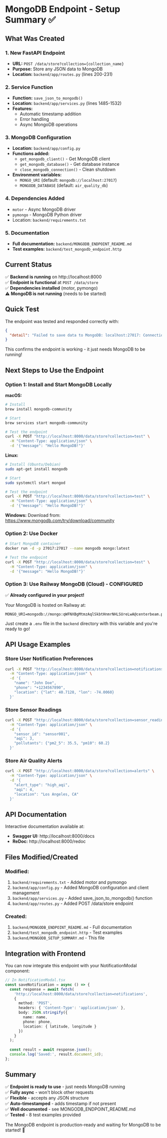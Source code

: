# MongoDB Endpoint - Setup Summary ✅

## What Was Created

### 1. **New FastAPI Endpoint** 
   - **URL:** `POST /data/store?collection={collection_name}`
   - **Purpose:** Store any JSON data to MongoDB
   - **Location:** `backend/app/routes.py` (lines 200-231)

### 2. **Service Function**
   - **Function:** `save_json_to_mongodb()`
   - **Location:** `backend/app/services.py` (lines 1485-1532)
   - **Features:**
     - Automatic timestamp addition
     - Error handling
     - Async MongoDB operations

### 3. **MongoDB Configuration**
   - **Location:** `backend/app/config.py`
   - **Functions added:**
     - `get_mongodb_client()` - Get MongoDB client
     - `get_mongodb_database()` - Get database instance
     - `close_mongodb_connection()` - Clean shutdown
   - **Environment variables:**
     - `MONGO_URI` (default: `mongodb://localhost:27017`)
     - `MONGODB_DATABASE` (default: `air_quality_db`)

### 4. **Dependencies Added**
   - `motor` - Async MongoDB driver
   - `pymongo` - MongoDB Python driver
   - Location: `backend/requirements.txt`

### 5. **Documentation**
   - **Full documentation:** `backend/MONGODB_ENDPOINT_README.md`
   - **Test examples:** `backend/test_mongodb_endpoint.http`

## Current Status

✅ **Backend is running** on http://localhost:8000  
✅ **Endpoint is functional** at `POST /data/store`  
✅ **Dependencies installed** (motor, pymongo)  
⚠️  **MongoDB is not running** (needs to be started)

## Quick Test

The endpoint was tested and responded correctly with:
```json
{
  "detail": "Failed to save data to MongoDB: localhost:27017: Connection refused..."
}
```

This confirms the endpoint is working - it just needs MongoDB to be running!

## Next Steps to Use the Endpoint

### Option 1: Install and Start MongoDB Locally

**macOS:**
```bash
# Install
brew install mongodb-community

# Start
brew services start mongodb-community

# Test the endpoint
curl -X POST "http://localhost:8000/data/store?collection=test" \
  -H "Content-Type: application/json" \
  -d '{"message": "Hello MongoDB!"}'
```

**Linux:**
```bash
# Install (Ubuntu/Debian)
sudo apt-get install mongodb

# Start
sudo systemctl start mongod

# Test the endpoint
curl -X POST "http://localhost:8000/data/store?collection=test" \
  -H "Content-Type: application/json" \
  -d '{"message": "Hello MongoDB!"}'
```

**Windows:**
Download from: https://www.mongodb.com/try/download/community

### Option 2: Use Docker

```bash
# Start MongoDB container
docker run -d -p 27017:27017 --name mongodb mongo:latest

# Test the endpoint
curl -X POST "http://localhost:8000/data/store?collection=test" \
  -H "Content-Type: application/json" \
  -d '{"message": "Hello MongoDB!"}'
```

### Option 3: Use Railway MongoDB (Cloud) - **CONFIGURED**

✅ **Already configured in your project!**

Your MongoDB is hosted on Railway at:
```env
MONGO_URI=mongodb://mongo:qWFNXBgMtmzAqlSkbtHnmrNHLSUreLwA@centerbeam.proxy.rlwy.net:45179
```

Just create a `.env` file in the `backend` directory with this variable and you're ready to go!

## API Usage Examples

### Store User Notification Preferences
```bash
curl -X POST "http://localhost:8000/data/store?collection=notifications" \
  -H "Content-Type: application/json" \
  -d '{
    "name": "John Doe",
    "phone": "+1234567890",
    "location": {"lat": 40.7128, "lon": -74.0060}
  }'
```

### Store Sensor Readings
```bash
curl -X POST "http://localhost:8000/data/store?collection=sensor_readings" \
  -H "Content-Type: application/json" \
  -d '{
    "sensor_id": "sensor001",
    "aqi": 3,
    "pollutants": {"pm2_5": 35.5, "pm10": 60.2}
  }'
```

### Store Air Quality Alerts
```bash
curl -X POST "http://localhost:8000/data/store?collection=alerts" \
  -H "Content-Type: application/json" \
  -d '{
    "alert_type": "high_aqi",
    "aqi": 4,
    "location": "Los Angeles, CA"
  }'
```

## API Documentation

Interactive documentation available at:
- **Swagger UI:** http://localhost:8000/docs
- **ReDoc:** http://localhost:8000/redoc

## Files Modified/Created

### Modified:
1. `backend/requirements.txt` - Added motor and pymongo
2. `backend/app/config.py` - Added MongoDB configuration and client management
3. `backend/app/services.py` - Added save_json_to_mongodb() function
4. `backend/app/routes.py` - Added POST /data/store endpoint

### Created:
1. `backend/MONGODB_ENDPOINT_README.md` - Full documentation
2. `backend/test_mongodb_endpoint.http` - Test examples
3. `backend/MONGODB_SETUP_SUMMARY.md` - This file

## Integration with Frontend

You can now integrate this endpoint with your NotificationModal component:

```typescript
// In NotificationModal.tsx
const saveNotification = async () => {
  const response = await fetch(
    'http://localhost:8000/data/store?collection=notifications',
    {
      method: 'POST',
      headers: { 'Content-Type': 'application/json' },
      body: JSON.stringify({
        name: name,
        phone: phone,
        location: { latitude, longitude }
      })
    }
  );
  
  const result = await response.json();
  console.log('Saved:', result.document_id);
};
```

## Summary

✅ **Endpoint is ready to use** - just needs MongoDB running  
✅ **Fully async** - won't block other requests  
✅ **Flexible** - accepts any JSON structure  
✅ **Auto-timestamped** - adds timestamp if not present  
✅ **Well documented** - see MONGODB_ENDPOINT_README.md  
✅ **Tested** - 8 test examples provided  

The MongoDB endpoint is production-ready and waiting for MongoDB to be started! 🚀
